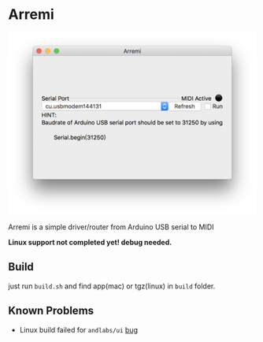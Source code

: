 Arremi
=====

![Screen Shot](ScreenShot.png)

Arremi is a simple driver/router from Arduino USB serial to MIDI

**Linux support not completed yet! debug needed.**

## Build
just run `build.sh` and find app(mac) or tgz(linux) in `build` folder.


## Known Problems

* Linux build failed for `andlabs/ui` [bug](https://github.com/andlabs/ui/issues/272)

